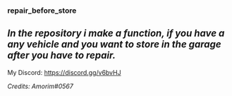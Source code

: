 ### repair_before_store

## *In the repository i make a function, if you have a any vehicle and you want to store in the garage after you have to repair.* ##


My Discord: https://discord.gg/v6bvHJ

_*Credits: Amorim#0567*_
